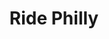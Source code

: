 ---
pid: ch289
title: Ride Philly
location_transcription: On the River Trail
coordinates: "[-75.200446891266, 39.991207396274]"
zipcode: '19121'
gen_neighborhood: North Philadelphia
neighborhood: Brewerytown
outside_phl: 
age: '13'
age_range: 13-19
instagram: 
image_file_name: ch_289.jpg
proposal_transcription: A regular bike with the words //Ride Philly//
topic: Sports
topic_summary: '0'
type: Other No Form
keywords_other: 
credit: Taijae
image_labels: 
twitter: 
facebook: 
permalink: "/monuments/ch289/"
layout: item-page
---